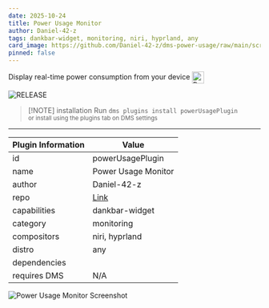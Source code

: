 ```yaml
---
date: 2025-10-24
title: Power Usage Monitor
author: Daniel-42-z
tags: dankbar-widget, monitoring, niri, hyprland, any
card_image: https://github.com/Daniel-42-z/dms-power-usage/raw/main/screenshot.png
pinned: false
---
```


Display real-time power consumption from your device <a href="https://github.com/Daniel-42-z/dms-power-usage" target="_blank" rel="noopener noreferrer"><img src="./static/repo-icon.png" alt="Repository" style="vertical-align: middle; height: 24px;"></a>


![RELEASE](https://img.shields.io/badge/dynamic/json?url=https%3A%2F%2Fraw.githubusercontent.com%2FDaniel-42-z%2Fdms-power-usage%2Fmain%2Fplugin.json&query=version&style=for-the-badge&label=RELEASE&labelColor=101418&color=9ccbfb)

> [!NOTE] installation
> Run `dms plugins install powerUsagePlugin`  
> <small>or install using the plugins tab on DMS settings</small>

---

| Plugin Information                 | Value                                         |
| ---------------------------------- | --------------------------------------------- |
| id                                 | powerUsagePlugin                               |
| name                               | Power Usage Monitor                             |
| author                             | Daniel-42-z                           |
| repo                               | [Link](https://github.com/Daniel-42-z/dms-power-usage)                     |
| capabilities                       | dankbar-widget        |
| category                           | monitoring                         |
| compositors                        | niri, hyprland         |
| distro                             | any              |
| dependencies                       |         |
| requires DMS                       | N/A                     |


![Power Usage Monitor Screenshot](https://github.com/Daniel-42-z/dms-power-usage/raw/main/screenshot.png)

<!-- README not found for https://github.com/Daniel-42-z/dms-power-usage -->
